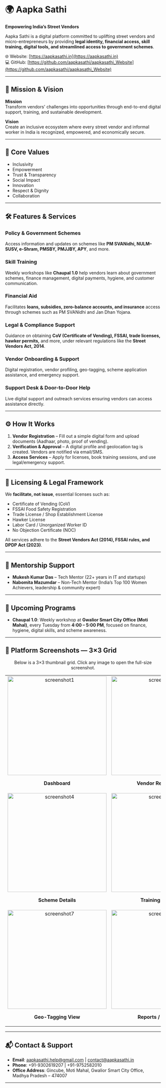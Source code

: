 # 🌍 Aapka Sathi

**Empowering India’s Street Vendors**

Aapka Sathi is a digital platform committed to uplifting street vendors and micro-entrepreneurs by providing **legal identity, financial access, skill training, digital tools, and streamlined access to government schemes**.  

🌐 Website: [https://aapkasathi.in](https://aapkasathi.in)  
💻 GitHub: [https://github.com/aapkasathi/aapkasathi_Website](https://github.com/aapkasathi/aapkasathi_Website)

---

## 🎯 Mission & Vision

**Mission**  
Transform vendors' challenges into opportunities through end-to-end digital support, training, and sustainable development.

**Vision**  
Create an inclusive ecosystem where every street vendor and informal worker in India is recognized, empowered, and economically secure.

---

## 🌟 Core Values

- Inclusivity  
- Empowerment  
- Trust & Transparency  
- Social Impact  
- Innovation  
- Respect & Dignity  
- Collaboration  

---

## 🛠 Features & Services

### Policy & Government Schemes  
Access information and updates on schemes like **PM SVANidhi, NULM–SUSV, e-Shram, PMSBY, PMJJBY, APY**, and more.  

### Skill Training  
Weekly workshops like **Chaupal 1.0** help vendors learn about government schemes, finance management, digital payments, hygiene, and customer communication.  

### Financial Aid  
Facilitates **loans, subsidies, zero-balance accounts, and insurance** access through schemes such as PM SVANidhi and Jan Dhan Yojana.  

### Legal & Compliance Support  
Guidance on obtaining **CoV (Certificate of Vending), FSSAI, trade licenses, hawker permits,** and more, under relevant regulations like the **Street Vendors Act, 2014**.  

### Vendor Onboarding & Support  
Digital registration, vendor profiling, geo-tagging, scheme application assistance, and emergency support.  

### Support Desk & Door-to-Door Help  
Live digital support and outreach services ensuring vendors can access assistance directly.  

---

## ⚙️ How It Works

1. **Vendor Registration** – Fill out a simple digital form and upload documents (Aadhaar, photo, proof of vending).  
2. **Verification & Approval** – A digital profile and geolocation tag is created. Vendors are notified via email/SMS.  
3. **Access Services** – Apply for licenses, book training sessions, and use legal/emergency support.  

---

## 📜 Licensing & Legal Framework

We **facilitate, not issue**, essential licenses such as:  

- Certificate of Vending (CoV)  
- FSSAI Food Safety Registration  
- Trade License / Shop Establishment License  
- Hawker License  
- Labor Card / Unorganized Worker ID  
- No Objection Certificate (NOC)  

All services adhere to the **Street Vendors Act (2014), FSSAI rules, and DPDP Act (2023)**.  

---

## 👥 Mentorship Support

- **Mukesh Kumar Das** – Tech Mentor (22+ years in IT and startups)  
- **Nabomita Mazumdar** – Non-Tech Mentor (India’s Top 100 Women Achievers, leadership & community expert)  

---

## 📅 Upcoming Programs

- **Chaupal 1.0**: Weekly workshop at **Gwalior Smart City Office (Moti Mahal)**, every Tuesday from **4:00 – 5:00 PM**, focused on finance, hygiene, digital skills, and scheme awareness.  

---

## 📸 Platform Screenshots — 3×3 Grid

<p align="center">
  Below is a 3×3 thumbnail grid. Click any image to open the full-size screenshot.
</p>

<table align="center">
  <tr>
    <td align="center">
      <a href="https://github.com/user-attachments/assets/f6c59154-b96b-4ad8-b6cb-0bfeecc6606e" target="_blank">
        <img src="https://github.com/user-attachments/assets/f6c59154-b96b-4ad8-b6cb-0bfeecc6606e" alt="screenshot1" width="320" />
      </a>
      <p><strong>Dashboard</strong></p>
    </td>
    <td align="center">
      <a href="https://github.com/user-attachments/assets/9c072f39-b1bd-469d-a6bd-7b65e379857c" target="_blank">
        <img src="https://github.com/user-attachments/assets/9c072f39-b1bd-469d-a6bd-7b65e379857c" alt="screenshot2" width="320" />
      </a>
      <p><strong>Vendor Registration</strong></p>
    </td>
    <td align="center">
      <a href="https://github.com/user-attachments/assets/2cb1f948-8031-44f6-9a63-c6df9d935bf4" target="_blank">
        <img src="https://github.com/user-attachments/assets/2cb1f948-8031-44f6-9a63-c6df9d935bf4" alt="screenshot3" width="320" />
      </a>
      <p><strong>Profile / Documents</strong></p>
    </td>
  </tr>

  <tr>
    <td align="center">
      <a href="https://github.com/user-attachments/assets/a1a30032-1a24-4dd3-80f9-c939ce321558" target="_blank">
        <img src="https://github.com/user-attachments/assets/a1a30032-1a24-4dd3-80f9-c939ce321558" alt="screenshot4" width="320" />
      </a>
      <p><strong>Scheme Details</strong></p>
    </td>
    <td align="center">
      <a href="https://github.com/user-attachments/assets/d08b1f74-def7-4ecf-bab0-3c527c7208e3" target="_blank">
        <img src="https://github.com/user-attachments/assets/d08b1f74-def7-4ecf-bab0-3c527c7208e3" alt="screenshot5" width="320" />
      </a>
      <p><strong>Training / Events</strong></p>
    </td>
    <td align="center">
      <a href="https://github.com/user-attachments/assets/587a49ff-bae2-4944-a6bb-4fa5695e4830" target="_blank">
        <img src="https://github.com/user-attachments/assets/587a49ff-bae2-4944-a6bb-4fa5695e4830" alt="screenshot6" width="320" />
      </a>
      <p><strong>Helpdesk / Support</strong></p>
    </td>
  </tr>

  <tr>
    <td align="center">
      <a href="https://github.com/user-attachments/assets/7688943f-d930-4516-ac71-6cd942017c7c" target="_blank">
        <img src="https://github.com/user-attachments/assets/7688943f-d930-4516-ac71-6cd942017c7c" alt="screenshot7" width="320" />
      </a>
      <p><strong>Geo-Tagging View</strong></p>
    </td>
    <td align="center">
      <a href="https://github.com/user-attachments/assets/97dbe9bf-1cdf-4639-9d6b-850efda0fccf" target="_blank">
        <img src="https://github.com/user-attachments/assets/97dbe9bf-1cdf-4639-9d6b-850efda0fccf" alt="screenshot8" width="320" />
      </a>
      <p><strong>Reports / Analytics</strong></p>
    </td>
    <td align="center">
      <a href="https://github.com/user-attachments/assets/f6c59154-b96b-4ad8-b6cb-0bfeecc6606e" target="_blank">
        <img src="https://github.com/user-attachments/assets/f6c59154-b96b-4ad8-b6cb-0bfeecc6606e" alt="overview" width="320" />
      </a>
      <p><strong>Overview</strong></p>
    </td>
  </tr>
</table>

---

## 📬 Contact & Support

- **Email**: aapkasathi.help@gmail.com | contact@aapkasathi.in  
- **Phone**: +91-9302619207 | +91-9752582010  
- **Office Address**: Gincube, Moti Mahal, Gwalior Smart City Office, Madhya Pradesh – 474007  

---
